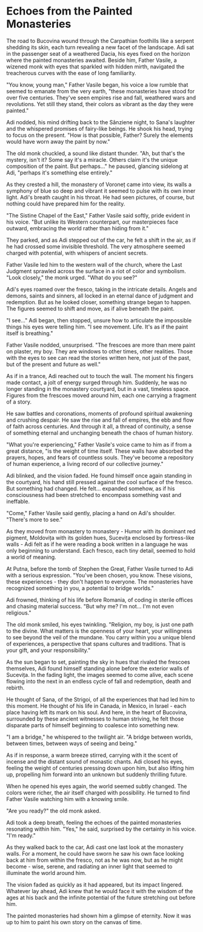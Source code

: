 # Echoes from the Painted Monasteries

The road to Bucovina wound through the Carpathian foothills like a serpent shedding its skin, each turn revealing a new facet of the landscape. Adi sat in the passenger seat of a weathered Dacia, his eyes fixed on the horizon where the painted monasteries awaited. Beside him, Father Vasile, a wizened monk with eyes that sparkled with hidden mirth, navigated the treacherous curves with the ease of long familiarity.

"You know, young man," Father Vasile began, his voice a low rumble that seemed to emanate from the very earth, "these monasteries have stood for over five centuries. They've seen empires rise and fall, weathered wars and revolutions. Yet still they stand, their colors as vibrant as the day they were painted."

Adi nodded, his mind drifting back to the Sânziene night, to Sana's laughter and the whispered promises of fairy-like beings. He shook his head, trying to focus on the present. "How is that possible, Father? Surely the elements would have worn away the paint by now."

The old monk chuckled, a sound like distant thunder. "Ah, but that's the mystery, isn't it? Some say it's a miracle. Others claim it's the unique composition of the paint. But perhaps..." he paused, glancing sidelong at Adi, "perhaps it's something else entirely."

As they crested a hill, the monastery of Voroneț came into view, its walls a symphony of blue so deep and vibrant it seemed to pulse with its own inner light. Adi's breath caught in his throat. He had seen pictures, of course, but nothing could have prepared him for the reality.

"The Sistine Chapel of the East," Father Vasile said softly, pride evident in his voice. "But unlike its Western counterpart, our masterpieces face outward, embracing the world rather than hiding from it."

They parked, and as Adi stepped out of the car, he felt a shift in the air, as if he had crossed some invisible threshold. The very atmosphere seemed charged with potential, with whispers of ancient secrets.

Father Vasile led him to the western wall of the church, where the Last Judgment sprawled across the surface in a riot of color and symbolism. "Look closely," the monk urged. "What do you see?"

Adi's eyes roamed over the fresco, taking in the intricate details. Angels and demons, saints and sinners, all locked in an eternal dance of judgment and redemption. But as he looked closer, something strange began to happen. The figures seemed to shift and move, as if alive beneath the paint.

"I see..." Adi began, then stopped, unsure how to articulate the impossible things his eyes were telling him. "I see movement. Life. It's as if the paint itself is breathing."

Father Vasile nodded, unsurprised. "The frescoes are more than mere paint on plaster, my boy. They are windows to other times, other realities. Those with the eyes to see can read the stories written here, not just of the past, but of the present and future as well."

As if in a trance, Adi reached out to touch the wall. The moment his fingers made contact, a jolt of energy surged through him. Suddenly, he was no longer standing in the monastery courtyard, but in a vast, timeless space. Figures from the frescoes moved around him, each one carrying a fragment of a story.

He saw battles and coronations, moments of profound spiritual awakening and crushing despair. He saw the rise and fall of empires, the ebb and flow of faith across centuries. And through it all, a thread of continuity, a sense of something eternal and unchanging beneath the chaos of human history.

"What you're experiencing," Father Vasile's voice came to him as if from a great distance, "is the weight of time itself. These walls have absorbed the prayers, hopes, and fears of countless souls. They've become a repository of human experience, a living record of our collective journey."

Adi blinked, and the vision faded. He found himself once again standing in the courtyard, his hand still pressed against the cool surface of the fresco. But something had changed. He felt... expanded somehow, as if his consciousness had been stretched to encompass something vast and ineffable.

"Come," Father Vasile said gently, placing a hand on Adi's shoulder. "There's more to see."

As they moved from monastery to monastery - Humor with its dominant red pigment, Moldovița with its golden hues, Sucevița enclosed by fortress-like walls - Adi felt as if he were reading a book written in a language he was only beginning to understand. Each fresco, each tiny detail, seemed to hold a world of meaning.

At Putna, before the tomb of Stephen the Great, Father Vasile turned to Adi with a serious expression. "You've been chosen, you know. These visions, these experiences - they don't happen to everyone. The monasteries have recognized something in you, a potential to bridge worlds."

Adi frowned, thinking of his life before Romania, of coding in sterile offices and chasing material success. "But why me? I'm not... I'm not even religious."

The old monk smiled, his eyes twinkling. "Religion, my boy, is just one path to the divine. What matters is the openness of your heart, your willingness to see beyond the veil of the mundane. You carry within you a unique blend of experiences, a perspective that spans cultures and traditions. That is your gift, and your responsibility."

As the sun began to set, painting the sky in hues that rivaled the frescoes themselves, Adi found himself standing alone before the exterior walls of Sucevița. In the fading light, the images seemed to come alive, each scene flowing into the next in an endless cycle of fall and redemption, death and rebirth.

He thought of Sana, of the Strigoi, of all the experiences that had led him to this moment. He thought of his life in Canada, in Mexico, in Israel - each place having left its mark on his soul. And here, in the heart of Bucovina, surrounded by these ancient witnesses to human striving, he felt those disparate parts of himself beginning to coalesce into something new.

"I am a bridge," he whispered to the twilight air. "A bridge between worlds, between times, between ways of seeing and being."

As if in response, a warm breeze stirred, carrying with it the scent of incense and the distant sound of monastic chants. Adi closed his eyes, feeling the weight of centuries pressing down upon him, but also lifting him up, propelling him forward into an unknown but suddenly thrilling future.

When he opened his eyes again, the world seemed subtly changed. The colors were richer, the air itself charged with possibility. He turned to find Father Vasile watching him with a knowing smile.

"Are you ready?" the old monk asked.

Adi took a deep breath, feeling the echoes of the painted monasteries resonating within him. "Yes," he said, surprised by the certainty in his voice. "I'm ready."

As they walked back to the car, Adi cast one last look at the monastery walls. For a moment, he could have sworn he saw his own face looking back at him from within the fresco, not as he was now, but as he might become - wise, serene, and radiating an inner light that seemed to illuminate the world around him.

The vision faded as quickly as it had appeared, but its impact lingered. Whatever lay ahead, Adi knew that he would face it with the wisdom of the ages at his back and the infinite potential of the future stretching out before him.

The painted monasteries had shown him a glimpse of eternity. Now it was up to him to paint his own story on the canvas of time.

